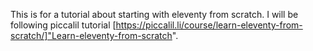 This is for a tutorial about starting with eleventy from scratch. I will be following piccalil tutorial [https://piccalil.li/course/learn-eleventy-from-scratch/]"Learn-eleventy-from-scratch".
